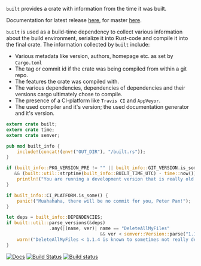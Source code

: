 ```built``` provides a crate with information from the time it was built.

Documentation for latest release [here](https://docs.rs/built),
for master [here](https://lukaslueg.github.io/built).

`built` is used as a build-time dependency to collect various information
about the build environment, serialize it into Rust-code and compile
it into the final crate. The information collected by `built` include:

 * Various metadata like version, authors, homepage etc. as set by `Cargo.toml`
 * The tag or commit id if the crate was being compiled from within a git repo.
 * The features the crate was compiled with.
 * The various dependencies, dependencies of dependencies and their versions
   cargo ultimately chose to compile.
 * The presence of a CI-platform like `Travis CI` and `AppVeyor`.
 * The used compiler and it's version; the used documentation generator and
   it's version.

```rust
extern crate built;
extern crate time;
extern crate semver;

pub mod built_info {
    include!(concat!(env!("OUT_DIR"), "/built.rs"));
}

if (built_info::PKG_VERSION_PRE != "" || built_info::GIT_VERSION.is_some())
   && (built::util::strptime(built_info::BUILT_TIME_UTC) - time::now()).num_days() > 180 {
    println!("You are running a development version that is really old. Update soon!");
}

if built_info::CI_PLATFORM.is_some() {
    panic!("Muahahaha, there will be no commit for you, Peter Pan!");
}

let deps = built_info::DEPENDENCIES;
if built::util::parse_versions(&deps)
                .any(|(name, ver)| name == "DeleteAllMyFiles"
                                   && ver < semver::Version::parse("1.1.4").unwrap())) {
    warn!("DeleteAllMyFiles < 1.1.4 is known to sometimes not really delete all your files. Beware!");
}
```

[![Docs](https://docs.rs/built/badge.svg)](https://docs.rs/built)
[![Build Status](https://travis-ci.org/lukaslueg/built.svg?branch=master)](https://travis-ci.org/lukaslueg/built)
[![Build status](https://ci.appveyor.com/api/projects/status/6dgxjfaisaee040f?svg=true)](https://ci.appveyor.com/project/lukaslueg/built)
